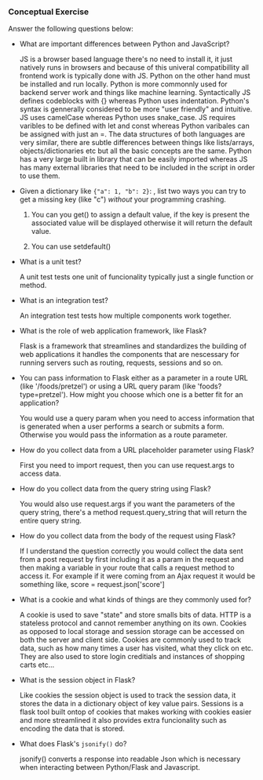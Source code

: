 ### Conceptual Exercise

Answer the following questions below:

- What are important differences between Python and JavaScript?

     JS is a browser based language there's no need to install it, it just natively runs in browsers and because of this univeral compatibillity all frontend work is typically done with JS. Python on the other hand must be installed and run locally. Python is more commonnly used for backend server work and things like machine learning. Syntactically JS defines codeblocks with {} whereas Python uses indentation. Python's syntax is gennerally considered to be more "user friendly" and intuitive. JS uses camelCase whereas Python uses snake_case. JS requires varibles to be defined with let and const whereas Python varibales can be assigned with just an =. The data structures of both languages are very similar, there are subtle differences between things like lists/arrays, objects/dictionaries etc but all the basic concepts are the same. Python has a very large built in library that can be easily imported whereas JS has many external libraries that need to be included in the script in order to use them.  


- Given a dictionary like ``{"a": 1, "b": 2}``: , list two ways you
  can try to get a missing key (like "c") *without* your programming
  crashing.

     1) You can you get() to assign a default value, if the key is present the associated value will be displayed otherwise it will return the default value.

     2) You can use setdefault()


- What is a unit test?

     A unit test tests one unit of funcionality typically just a single function or method.


- What is an integration test?

     An integration test tests how multiple components work together. 


- What is the role of web application framework, like Flask?
  
    Flask is a framework that streamlines and standardizes the building of web applications it handles the components that are nescessary for running servers such as routing, requests, sessions and so on.
   

- You can pass information to Flask either as a parameter in a route URL
  (like '/foods/pretzel') or using a URL query param (like
  'foods?type=pretzel'). How might you choose which one is a better fit
  for an application?

    You would use a query param when you need to access information that is generated when a user performs a search or submits a form. Otherwise you would pass the information as a route parameter.  


- How do you collect data from a URL placeholder parameter using Flask?

    First you need to import request, then you can use request.args to access data. 


- How do you collect data from the query string using Flask?

    You would also use request.args if you want the parameters of the query string, there's a method request.query_string that will return the entire query string. 


- How do you collect data from the body of the request using Flask?

    If I understand the question correctly you would collect the data sent from a post request by first including it as a param in the request and then making a variable in your route that calls a request method to access it. For example if it were coming from an Ajax request it would be something like, score = request.json['score'] 


- What is a cookie and what kinds of things are they commonly used for?

    A cookie is used to save "state" and store smalls bits of data. HTTP is a stateless protocol and cannot remember anything on its own. Cookies as opposed to local storage and session storage can be accessed on both the server and client side. Cookies are commonly used to track data, such as how many times a user has visited, what they click on etc. They are also used to store login creditials and instances of shopping carts etc...


- What is the session object in Flask?

   Like cookies the session object is used to track the session data, it stores the data in a dictionary object of key value pairs. Sessions is a flask tool built ontop of cookies that makes working with cookies easier and more streamlined it also provides extra funcionality such as encoding the data that is stored. 


- What does Flask's `jsonify()` do?

   jsonify() converts a response into readable Json which is necessary when interacting between Python/Flask and Javascript. 
